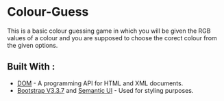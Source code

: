 # Colour-Guess
This is a basic colour guessing game in which you will be given the RGB values of a colour and you are supposed to choose the corect colour from the given options.

## Built With :

* [DOM](https://developer.mozilla.org/en-US/docs/Web/API/Document_Object_Model) - A programming API for HTML and XML documents.
* [Bootstrap V3.3.7](https://getbootstrap.com/docs/3.3/components/) and [Semantic UI](https://semantic-ui.com/) - Used for styling purposes.
